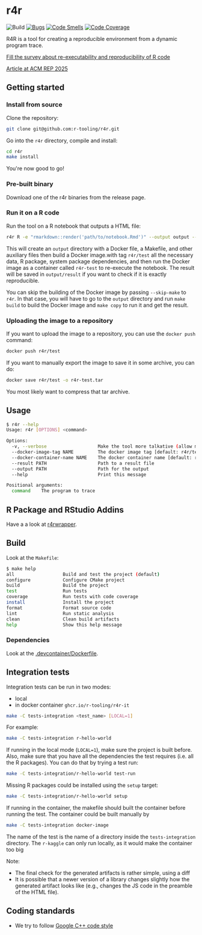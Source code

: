 # r4r

![Build](https://github.com/r-tooling/r4r/actions/workflows/main.yml/badge.svg)
[![Bugs](https://sonarcloud.io/api/project_badges/measure?project=r-tooling_r4r&metric=bugs&token=25f03a0bb9f860fa2b82118a65714715b9be3627)](https://sonarcloud.io/summary/new_code?id=r-tooling_r4r)
[![Code Smells](https://sonarcloud.io/api/project_badges/measure?project=r-tooling_r4r&metric=code_smells&token=25f03a0bb9f860fa2b82118a65714715b9be3627)](https://sonarcloud.io/summary/new_code?id=r-tooling_r4r)
[![Code Coverage](https://sonarcloud.io/api/project_badges/measure?project=r-tooling_r4r&metric=coverage&token=25f03a0bb9f860fa2b82118a65714715b9be3627)](https://sonarcloud.io/summary/new_code?id=r-tooling_r4r)

R4R is a tool for creating a reproducible environment from a dynamic program trace.

[Fill the survey about re-executability and reproducibility of R code](https://framaforms.org/re-executability-and-reproducibility-of-r-notebooks-and-scripts-1754417915)

[Article at ACM REP 2025](https://www.pdonatbouillud.com/donat-r4r-rep-2025.pdf)

## Getting started 

### Install from source

Clone the repository:

```bash 
git clone git@github.com:r-tooling/r4r.git
```

Go into the `r4r` directory, compile and install:

```bash
cd r4r
make install
```

You're now good to go!

### Pre-built binary

Download one of the r4r binaries from the release page.

### Run it on a R code

Run the tool on a R notebook that outputs a HTML file:

```bash
r4r R -e "rmarkdown::render('path/to/notebook.Rmd')" --output output --result notebook.html
```

This will create an `output` directory with a Docker file, a Makefile, and other auxiliary files then build a Docker image.with tag `r4r/test` all the necessary data, R package, system package dependencies, and then run the Docker image as a container called `r4r-test` to re-execute the notebook. 
The result will be saved in `output/result` if you want to check if it is exactly reproducible. 

You can skip the building of the Docker image by passing `--skip-make` to `r4r`.
In that case, you will have to go to the `output` directory and run `make build` to 
build the Docker image and `make copy` to run it and get the result.

### Uploading the image to a repository 

If you want to upload the image to a repository, you can use the `docker push` command:

```bash
docker push r4r/test
```

If you want to manually export the image to save it in some archive, you can do:

```bash
docker save r4r/test -o r4r-test.tar
```

You most likely want to compress that tar archive.

## Usage

```sh
$ r4r --help
Usage: r4r [OPTIONS] <command>

Options:
  -v, --verbose                   Make the tool more talkative (allow multiple)
  --docker-image-tag NAME         The docker image tag [default: r4r/test]
  --docker-container-name NAME    The docker container name [default: r4r-test]
  --result PATH                   Path to a result file
  --output PATH                   Path for the output
  --help                          Print this message

Positional arguments:
  command    The program to trace
```

## R Package and RStudio Addins

Have a a look at [r4rwrapper](https://github.com/r-tooling/r4rwrapper).

## Build

Look at the `Makefile`:

```sh
$ make help
all                  Build and test the project (default)
configure            Configure CMake project
build                Build the project
test                 Run tests
coverage             Run tests with code coverage
install              Install the project
format               Format source code
lint                 Run static analysis
clean                Clean build artifacts
help                 Show this help message
```

### Dependencies

Look at the [.devcontainer/Dockerfile](.devcontainer/Dockerfile).

## Integration tests

Integration tests can be run in two modes:

- local
- in docker container `ghcr.io/r-tooling/r4r-it`

```sh
make -C tests-integration <test_name> [LOCAL=1]
```

For example:

```sh
make -C tests-integration r-hello-world
```

If running in the local mode (`LOCAL=1`), make sure the project is built before.
Also, make sure that you have all the dependencies the test requires (i.e. all the R packages).
You can do that by trying a test run:

```sh
make -C tests-integration/r-hello-world test-run
```

Missing R packages could be installed using the `setup` target:

```sh
make -C tests-integration/r-hello-world setup
```

If running in the container, the makefile should built the container before running the test.
The container could be built manually by

```sh
make -C tests-integration docker-image
```

The name of the test is the name of a directory inside the `tests-integration` directory.
The `r-kaggle` can only run locally, as it would make the container too big

Note:

- The final check for the generated artifacts is rather simple, using a diff
- It is possible that a newer version of a library changes slightly how the generated artifact looks like (e.g., changes the JS code in the preamble of the HTML file).

## Coding standards

- We try to follow [Google C++ code style](https://google.github.io/styleguide/cppguide.html)

